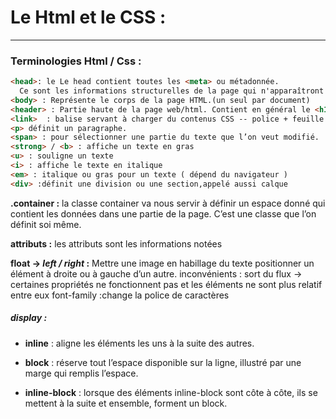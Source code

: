 # Le Html et le CSS :
*******
### Terminologies Html / Css :
``` html
<head>: le Le head contient toutes les <meta> ou métadonnée.
  Ce sont les informations structurelles de la page qui n'apparaîtront pas directement à l'écran mais qui sont nécessaire pour le bon fonctionnement de la page.
<body> : Représente le corps de la page HTML.(un seul par document)
<header> : Partie haute de la page web/html. Contient en général le <h1> et la navigation <nav>
<link>  : balise servant à charger du contenus CSS -- police + feuille de style
<p> définit un paragraphe.
<span> : pour sélectionner une partie du texte que l’on veut modifié.
<strong> / <b> : affiche un texte en gras
<u> : souligne un texte
<i> : affiche le texte en italique
<em> : italique ou gras pour un texte ( dépend du navigateur )
<div> :définit une division ou une section,appelé aussi calque

```

__.container :__ la classe container va nous servir à définir un espace donné qui contient les données dans une partie de la page. C’est une classe que l’on définit soi même.

**attributs :** les attributs sont les informations notées

**float → *left / right* :**
Mettre une image en habillage du texte
positionner un élément à droite ou à gauche d’un autre.
inconvénients : sort du flux → certaines propriétés ne fonctionnent pas et les éléments ne sont plus relatif entre eux
font-family :change la police de caractères

##### **display :**

* __inline__ : aligne les éléments les uns à la suite des autres.

* __block__ : réserve tout l’espace disponible sur la ligne, illustré par une marge qui remplis l’espace.
* __inline-block__ : lorsque des éléments inline-block sont côte à côte, ils se mettent à la suite et ensemble, forment un block.

